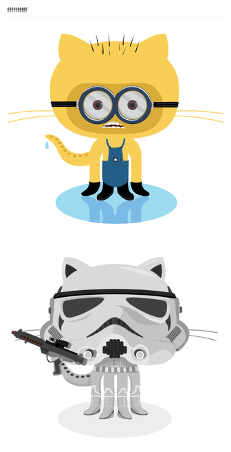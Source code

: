
ffffffffff

![Minion](./assets/minion.png)
![Stormtroopocat](./assets/stormtroopocat.jpg "The Stormtroopocat")
